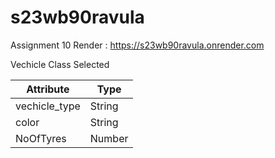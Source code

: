 # s23wb90ravula
Assignment 10
Render : https://s23wb90ravula.onrender.com

Vechicle Class Selected 

| Attribute | Type |
|-----------------|--------|
| vechicle_type | String |
| color | String |
| NoOfTyres | Number |

